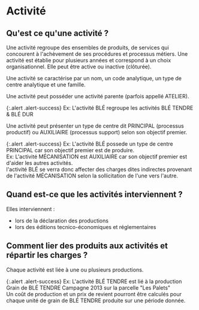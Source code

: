 # Activité 

## Qu'est ce qu'une activité ? 

Une activité regroupe des ensembles de produits, de services qui concourent à l'achèvement de ses procédures et processus métiers.
Une activité est établie pour plusieurs années et correspond à un choix organisationnel.
Elle peut être active ou inactive (clôturée).

Une activité se caractérise par un nom, un code analytique, un type de centre analytique et une famille.

Une activité peut posséder une activité parente (parfois appellé ATELIER).

{:.alert .alert-success}
Ex: L'activité BLÉ regroupe les activités BLÉ TENDRE & BLÉ DUR

Une activité peut présenter un type de centre dit PRINCIPAL (processus productif) ou AUXILIAIRE (processus support) selon son objectif premier.

{:.alert .alert-success}
Ex: L'activité BLÉ possede un type de centre PRINCIPAL car son objectif premier est de produire.  
Ex: L'activité MÉCANISATION est AUXILIAIRE car son objectif premier est d'aider les autres activités.  
l'activité BLÉ se verra donc affecter des charges dites indirectes provenant de l'activité MÉCANISATION selon la sollicitation de l'une vers l'autre.

## Quand est-ce que les activités interviennent ? 

Elles interviennent :

* lors de la déclaration des productions
* lors des éditions tecnico-économiques et réglementaires

## Comment lier des produits aux activités et répartir les charges ? 

Chaque activité est liée à une ou plusieurs productions.

{:.alert .alert-success}
Ex: L'activité BLÉ TENDRE est lié à la production Grain de BLÉ TENDRE Campagne 2013 sur la parcelle "Les Palets"  
Un coût de production et un prix de revient pourront être calculés pour chaque unité de grain de BLÉ TENDRE produite sur une période donnée.